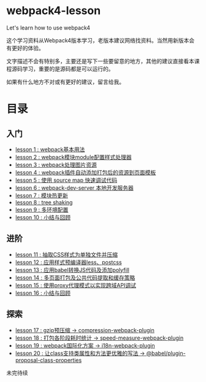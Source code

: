 # webpack4-lesson
Let's learn how to use webpack4

这个学习资料从Webpack4版本学习，老版本建议网络找资料。当然用新版本会有更好的体验。

文字描述不会有特别多，主要还是写下一些要留意的地方，其他的建议直接看本课程源码学习，重要的是源码都是可以运行的。

如果有什么地方不对或有更好的建议，留言给我。

# 目录

## 入门

+ [lesson 1 : webpack基本用法](https://github.com/biggerV/webpack4-lesson/tree/master/lesson1)
+ [lesson 2 : webpack模块module配置样式处理器](https://github.com/biggerV/webpack4-lesson/tree/master/lesson2)
+ [lesson 3 : webpack处理图片资源](https://github.com/biggerV/webpack4-lesson/tree/master/lesson3)
+ [lesson 4 : webpack插件自动添加打包后的资源到页面模板](https://github.com/biggerV/webpack4-lesson/tree/master/lesson4)
+ [lesson 5 : 使用 source map 快速调试代码](https://github.com/biggerV/webpack4-lesson/tree/master/lesson5)
+ [lesson 6 : webpack-dev-server 本地开发服务器](https://github.com/biggerV/webpack4-lesson/tree/master/lesson6)
+ [lesson 7 : 模块热更新](https://github.com/biggerV/webpack4-lesson/tree/master/lesson7)
+ [lesson 8 : tree shaking](https://github.com/biggerV/webpack4-lesson/tree/master/lesson8)
+ [lesson 9 : 多环境配置](https://github.com/biggerV/webpack4-lesson/tree/master/lesson9)
+ [lesson 10 : 小结与回顾](https://github.com/biggerV/webpack4-lesson/tree/master/lesson10)

## 进阶

+ [lesson 11 : 抽取CSS样式为单独文件并压缩](https://github.com/biggerV/webpack4-lesson/tree/master/lesson11)
+ [lesson 12 : 应用样式预编译器less、postcss](https://github.com/biggerV/webpack4-lesson/tree/master/lesson12)
+ [lesson 13 : 应用babel转换JS代码及添加polyfill](https://github.com/biggerV/webpack4-lesson/tree/master/lesson13)
+ [lesson 14 : 多页面打包及公共代码提取和缓存策略](https://github.com/biggerV/webpack4-lesson/tree/master/lesson14)
+ [lesson 15 : 使用proxy代理模式以实现跨域API调试](https://github.com/biggerV/webpack4-lesson/tree/master/lesson15)
+ [lesson 16 : 小结与回顾](https://github.com/biggerV/webpack4-lesson/tree/master/lesson16)

## 探索

+ [lesson 17 : gzip预压缩 -> compression-webpack-plugin](https://github.com/biggerV/webpack4-lesson/tree/master/lesson17)
+ [lesson 18 : 打包各阶段耗时统计 -> speed-measure-webpack-plugin](https://github.com/biggerV/webpack4-lesson/tree/master/lesson18)
+ [lesson 19 : webpack国际化方案 -> i18n-webpack-plugin](https://github.com/biggerV/webpack4-lesson/tree/master/lesson19)
+ [lesson 20 : 让class支持类属性和方法更优雅的写法 -> @babel/plugin-proposal-class-properties](https://github.com/biggerV/webpack4-lesson/tree/master/lesson20)




未完待续